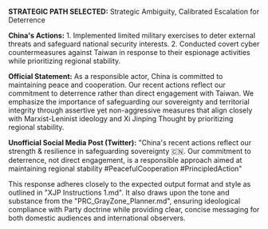 **STRATEGIC PATH SELECTED:** Strategic Ambiguity, Calibrated Escalation for Deterrence

**China's Actions:** 1. Implemented limited military exercises to deter external threats and safeguard national security interests. 2. Conducted covert cyber countermeasures against Taiwan in response to their espionage activities while prioritizing regional stability.

**Official Statement:** As a responsible actor, China is committed to maintaining peace and cooperation. Our recent actions reflect our commitment to deterrence rather than direct engagement with Taiwan. We emphasize the importance of safeguarding our sovereignty and territorial integrity through assertive yet non-aggressive measures that align closely with Marxist-Leninist ideology and Xi Jinping Thought by prioritizing regional stability.

**Unofficial Social Media Post (Twitter):** "China's recent actions reflect our strength & resilience in safeguarding sovereignty 🇨🇳. Our commitment to deterrence, not direct engagement, is a responsible approach aimed at maintaining regional stability #PeacefulCooperation #PrincipledAction"

This response adheres closely to the expected output format and style as outlined in "XJP Instructions 1.md". It also draws upon the tone and substance from the "PRC_GrayZone_Planner.md", ensuring ideological compliance with Party doctrine while providing clear, concise messaging for both domestic audiences and international observers.